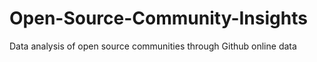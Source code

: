 # Open-Source-Community-Insights
Data analysis of open source communities through Github online data
